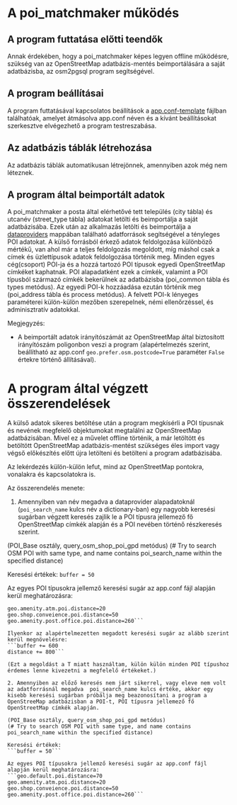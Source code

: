﻿# A poi_matchmaker működés

## A program futtatása előtti teendők

Annak érdekében, hogy a poi_matchmaker képes legyen offline működésre, szükség van az OpenStreetMap adatbázis-mentés beimportálására a saját adatbázisba, az osm2pgsql program segítségével.

## A program beállításai

A program futtatásával kapcsolatos beállítások a [app.conf-template](https://github.com/KAMI911/osm_poi_matchmaker/blob/master/osm_poi_matchmaker/app.conf-template) fájlban találhatóak, amelyet átmásolva app.conf néven és a kívánt beállításokat szerkesztve elvégezhető a program testreszabása.

## Az adatbázis táblák létrehozása

Az adatbázis táblák automatikusan létrejönnek, amennyiben azok még nem léteznek.

## A program által beimportált adatok

A poi_matchmaker a posta által elérhetővé tett település (city tábla) és utcanév (street_type tábla) adatokat letölti és beimportálja a saját adatbázisába. Ezek után az alkalmazás letölti és beimportálja a [dataproviders](https://github.com/KAMI911/osm_poi_matchmaker/tree/master/osm_poi_matchmaker/dataproviders) mappában található adatforrások segítségével a tényleges POI adatokat. A külső forrásból érkező adatok feldolgozása különböző mértékű, van ahol már a teljes feldolgozás megoldott, míg máshol csak a címek és üzlettípusok adatok feldolgozása történik meg. Minden egyes cég(csoport) POI-ja és a hozzá tartozó POI típusok egyedi OpenStreetMap címkéket kaphatnak. POI alapadatként ezek a címkék, valamint a POI típusból származó címkék bekerülnek az adatbázisba (poi_common tábla és types metódus). Az egyedi POI-k hozzáadása ezután történik meg (poi_address tábla és process metódus). A felvett POI-k lényeges paraméterei külön-külön mezőben szerepelnek, némi ellenőrzéssel, és adminisztratív adatokkal.

Megjegyzés:
* A beimportált adatok irányítószámát az OpenStreetMap által biztosított irányítószám poligonbon veszi a program (alapértelmezés szerint, beállítható az app.conf `geo.prefer.osm.postcode=True` paraméter `False` értekre történő állításával).

# A program által végzett összerendelések

A külső adatok sikeres betöltése után a program megkísérli a POI típusnak és nevének megfelelő objektumokat megtalálni az OpenStreetMap adatbázisában. Mivel ez a művelet offline történik, a már letöltött és betöltött OpenStreetMap adatbázis-mentést szükséges éles import vagy végső előkészítés előtt újra letölteni és betölteni a program adatbázisába.

Az lekérdezés külön-külön lefut, mind az OpenStreetMap pontokra, vonalakra és kapcsolatokra is.

Az összerendelés menete:

1. Amennyiben van név megadva a dataprovider alapadatoknál (`poi_search_name` kulcs név a dictionary-ban) egy nagyobb keresési sugárban végzett keresés zajlik le a POI típusra jellemező fő OpenStreetMap címkék alapján és a POI nevében történő részkeresés szerint.

(POI_Base osztály, query_osm_shop_poi_gpd metódus)
(# Try to search OSM POI with same type, and name contains poi_search_name within the specified distance)

Keresési értékek:
```buffer = 50```

Az egyes POI típusokra jellemző keresési sugár az app.conf fájl alapján kerül meghatározásra:
```geo.default.poi.distance=70
geo.amenity.atm.poi.distance=20
geo.shop.conveience.poi.distance=50
geo.amenity.post.office.poi.distance=260```

Ilyenkor az alapértelmezetten megadott keresési sugár az alább szerint kerül megnövelésre:
```buffer += 600
distance += 800```

(Ezt a megoldást a T miatt használtam, külön külön minden POI típushoz érdemes lenne kivezetni a megfelelő értékeket.)

2. Amennyiben az előző keresés nem járt sikerrel, vagy eleve nem volt az adatforrásnál megadva  poi_search_name kulcs értéke, akkor egy kisebb keresési sugárban próbálja meg beazonosítani a program a OpenStreeMap adatbázisban a POI-t, POI típusra jellemező fő OpenStreetMap címkék alapján.

(POI_Base osztály, query_osm_shop_poi_gpd metódus)
(# Try to search OSM POI with same type, and name contains poi_search_name within the specified distance)

Keresési értékek:
```buffer = 50```

Az egyes POI típusokra jellemző keresési sugár az app.conf fájl alapján kerül meghatározásra:
```geo.default.poi.distance=70
geo.amenity.atm.poi.distance=20
geo.shop.conveience.poi.distance=50
geo.amenity.post.office.poi.distance=260```


